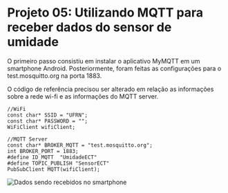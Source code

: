 # Projeto 05: Utilizando MQTT para receber dados do sensor de umidade

O primeiro passo consistiu em instalar o aplicativo MyMQTT em um smartphone Android. Posteriormente, foram feitas as configurações para o test.mosquitto.org na porta 1883.

O código de referência precisou ser alterado em relação as informações sobre a rede wi-fi e as informações do MQTT server.
~~~
//WiFi
const char* SSID = "UFRN";
const char* PASSWORD = "";   
WiFiClient wifiClient;                        

//MQTT Server
const char* BROKER_MQTT = "test.mosquitto.org";
int BROKER_PORT = 1883;               
#define ID_MQTT  "UmidadeECT"            
#define TOPIC_PUBLISH "SensorECT"   
PubSubClient MQTT(wifiClient);  
~~~

![Dados sendo recebidos no smartphone](InternetDasCoisas/projeto5/2019.2/MarcosTeixeira/tela.jpeg)
